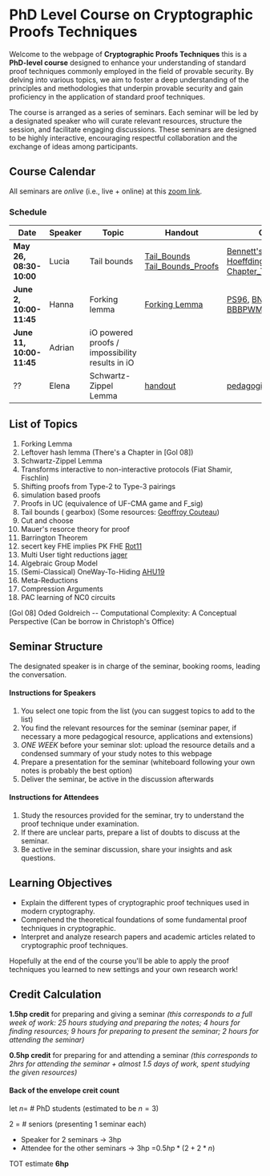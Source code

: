 # PhD Level Course on Cryptographic Proofs Techniques

Welcome to the webpage of **Cryptographic Proofs Techniques** this is a **PhD-level course** designed to enhance your understanding of standard proof techniques commonly employed in the field of provable security. By delving into various topics, we aim to foster a deep understanding of the principles and methodologies that underpin provable security and gain proficiency in the application of standard proof techniques. 

The course is arranged as a series of seminars. Each seminar will be led by a designated speaker who will curate relevant resources, structure the session, and facilitate engaging discussions. These seminars are designed to be highly interactive, encouraging respectful collaboration and the exchange of ideas among participants. 

## Course Calendar
All seminars are *onlive* (i.e., live + online) at this [zoom link](https://chalmers.zoom.us/j/61632716053).

### Schedule
Date | Speaker | Topic | Handout | Other Resources 
---|---|---|---| --- 
**May 26, 08:30-10:00** | Lucia | Tail bounds | [Tail_Bounds](Tail_Bounds.pdf)  [Tail_Bounds_Proofs](Tail%20Bound%20Proofs.pdf)| [Bennett's_and_Berstain_Inequality](Bennett's%20and%20Berstain%20Inequality.pdf) [Hoeffding's_Inequality](Hoeffding's%20Inequality.pdf) [Chapter_Tail_Bounds](Introduction%20to%20Probability%20for%20Computing%20-%20Chapter%2018%20-%20Tail%20Bounds.pdf)
**June 2, 10:00-11:45** | Hanna | Forking lemma | [Forking Lemma](Forking_Lemma.pdf) | [PS96](https://www.di.ens.fr/david.pointcheval/Documents/Papers/1996_eurocrypt.pdf), [BN06](https://dl.acm.org/doi/pdf/10.1145/1180405.1180453), [BCCGP16](https://ora.ox.ac.uk/objects/uuid:2f919864-a097-48ce-9a28-2b9dc3e6382d/files/mda3d5f58ddbc3c92580ccda9599d3179), [BBBPWM18](https://ieeexplore.ieee.org/stamp/stamp.jsp?arnumber=8418611)
**June 11, 10:00-11:45** | Adrian | iO powered proofs / impossibility results in iO|
?? | Elena | Schwartz-Zippel Lemma | [handout]() | [pedagogical](https://en.m.wikipedia.org/wiki/Schwartz%E2%80%93Zippel_lemma) 


## List of Topics

1. Forking Lemma
2. Leftover hash lemma (There's a Chapter in [Gol 08])
3. Schwartz-Zippel Lemma
4. Transforms interactive to non-interactive protocols (Fiat Shamir, Fischlin)
5. Shifting proofs from Type-2 to Type-3 pairings
6. simulation based proofs
7. Proofs in UC (equivalence of UF-CMA game and F_sig)
8. Tail bounds ( gearbox) (Some resources: [Geoffroy Couteau](https://geoffroycouteau.github.io/cheat-sheet/))
9.  Cut and choose
10. Mauer's resorce theory for proof
11. Barrington Theorem
12. secert key FHE implies PK FHE [Rot11](https://www.iacr.org/archive/tcc2011/65970216/65970216.pdf)
13. Multi User tight reductions [jager](https://eprint.iacr.org/2021/235.pdf)
14. Algebraic Group Model
15. (Semi-Classical) OneWay-To-Hiding [AHU19](https://eprint.iacr.org/2018/904.pdf)
16. Meta-Reductions
17. Compression Arguments
18. PAC learning of NC0 circuits

[Gol 08] Oded Goldreich -- Computational Complexity: A Conceptual Perspective (Can be borrow in Christoph's Office)

## Seminar Structure
The designated speaker is in charge of the seminar, booking rooms, leading the conversation.

#### Instructions for Speakers
1. You select one topic from the list (you can suggest topics to add to the list)
2. You find the relevant resources for the seminar (seminar paper, if necessary a more pedagogical resource, applications and extensions)
3. _ONE WEEK_ before your seminar slot: upload the resource details and a condensed summary of your study notes to this webpage
4. Prepare a presentation for the seminar (whiteboard following your own notes is probably the best option)
5. Deliver the seminar, be active in the discussion afterwards

#### Instructions for Attendees
1. Study the resources provided for the seminar, try to understand the proof technique under examination.
2. If there are unclear parts, prepare a list of doubts to discuss at the seminar.
3. Be active in the seminar discussion, share your insights and ask questions.


## Learning Objectives
- Explain the different types of cryptographic proof techniques used in modern cryptography.
- Comprehend the theoretical foundations of some fundamental proof techniques in cryptographic.
- Interpret and analyze research papers and academic articles related to cryptographic proof techniques.

Hopefully at the end of the course you'll be able to apply the proof techniques you learned to new settings and your own research work!

## Credit Calculation
**1.5hp credit** for preparing and giving a seminar 
*(this corresponds to a full week of work: 25 hours studying and preparing the notes; 4 hours for finding resources; 9 hours for preparing to present the seminar; 2 hours for attending the seminar)*

**0.5hp credit** for preparing for and attending a seminar 
*(this corresponds to 2hrs for attending the seminar + almost 1.5 days of work, spent studying the given resources)* 

#### Back of the envelope creit count
let $n=$ # PhD students (estimated to be $n=3$)

2 = # seniors (presenting 1 seminar each)

- Speaker for 2 seminars -> 3hp
- Attendee for the other seminars -> 3hp =$0.5hp*(2+2*n)$

TOT estimate **6hp**
